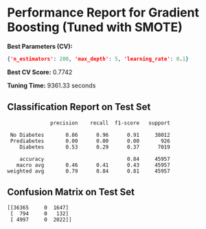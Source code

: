 # Performance Report for Gradient Boosting (Tuned with SMOTE)

**Best Parameters (CV):**
```json
{'n_estimators': 200, 'max_depth': 5, 'learning_rate': 0.1}
```

**Best CV Score:** 0.7742

**Tuning Time:** 9361.33 seconds

## Classification Report on Test Set
```
              precision    recall  f1-score   support

 No Diabetes       0.86      0.96      0.91     38012
 Prediabetes       0.00      0.00      0.00       926
    Diabetes       0.53      0.29      0.37      7019

    accuracy                           0.84     45957
   macro avg       0.46      0.41      0.43     45957
weighted avg       0.79      0.84      0.81     45957
```

## Confusion Matrix on Test Set
```
[[36365     0  1647]
 [  794     0   132]
 [ 4997     0  2022]]
```
